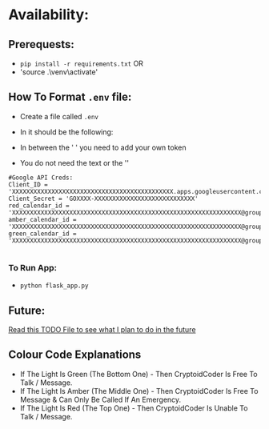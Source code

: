 # Availability:

## Prerequests:
- `pip install -r requirements.txt`
OR
- 'source .\venv\activate'

## How To Format `.env` file:
- Create a file called `.env`
- In it should be the following:

- In between the ' ' you need to add your own token
- You do not need the text or the ''
```
#Google API Creds:
Client_ID = 'XXXXXXXXXXXXXXXXXXXXXXXXXXXXXXXXXXXXXXXXXXXXX.apps.googleusercontent.com'
Client_Secret = 'GOXXXX-XXXXXXXXXXXXXXXXXXXXXXXXXXXX'
red_calendar_id = 'XXXXXXXXXXXXXXXXXXXXXXXXXXXXXXXXXXXXXXXXXXXXXXXXXXXXXXXXXXXXXXXX@group.calendar.google.com'
amber_calendar_id = 'XXXXXXXXXXXXXXXXXXXXXXXXXXXXXXXXXXXXXXXXXXXXXXXXXXXXXXXXXXXXXXXX@group.calendar.google.com'
green_calendar_id = 'XXXXXXXXXXXXXXXXXXXXXXXXXXXXXXXXXXXXXXXXXXXXXXXXXXXXXXXXXXXXXXXX@group.calendar.google.com'


```

### To Run App:
- `python flask_app.py`


## Future:
[Read this TODO File to see what I plan to do in the future](TODO)

## Colour Code Explanations
- If The Light Is Green (The Bottom One) - Then CryptoidCoder Is Free To Talk / Message.
- If The Light Is Amber (The Middle One) - Then CryptoidCoder Is Free To Message & Can Only Be Called If An Emergency.
- If The Light Is Red (The Top One) - Then CryptoidCoder Is Unable To Talk / Message.